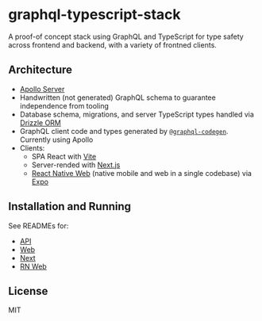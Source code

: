 # graphql-typescript-stack

A proof-of concept stack using GraphQL and TypeScript for type safety across frontend and backend, with a variety of frontned clients.

## Architecture

- [Apollo Server](https://www.apollographql.com/docs/apollo-server/)
- Handwritten (not generated) GraphQL schema to guarantee independence from tooling
- Database schema, migrations, and server TypeScript types handled via [Drizzle ORM](https://orm.drizzle.team/)
- GraphQL client code and types generated by [`@graphql-codegen`](https://the-guild.dev/graphql/codegen/docs/guides/react-vue). Currently using Apollo
- Clients:
  - SPA React with [Vite](https://vitejs.dev/)
  - Server-rended with [Next.js](https://nextjs.org/)
  - [React Native Web](https://necolas.github.io/react-native-web/) (native mobile and web in a single codebase) via [Expo](https://expo.dev/)

## Installation and Running

See READMEs for:

- [API](./api/README.md)
- [Web](./web/README.md)
- [Next](./next/README.md)
- [RN Web](./rnweb/README.md)

## License

MIT

